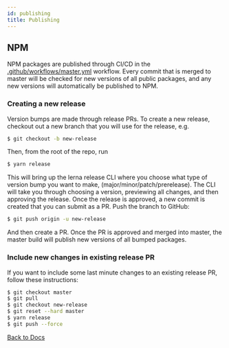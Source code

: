 ```yaml
---
id: publishing
title: Publishing
---
```


## NPM

NPM packages are published through CI/CD in the
[.github/workflows/master.yml](https://github.com/spotify/backstage/blob/master/.github/workflows/master.yml)
workflow. Every commit that is merged to master will be checked for new versions
of all public packages, and any new versions will automatically be published to
NPM.

### Creating a new release

Version bumps are made through release PRs. To create a new release, checkout
out a new branch that you will use for the release, e.g.

```sh
$ git checkout -b new-release
```

Then, from the root of the repo, run

```sh
$ yarn release
```

This will bring up the lerna release CLI where you choose what type of version
bump you want to make, (major/minor/patch/prerelease). The CLI will take you
through choosing a version, previewing all changes, and then approving the
release. Once the release is approved, a new commit is created that you can
submit as a PR. Push the branch to GitHub:

```sh
$ git push origin -u new-release
```

And then create a PR. Once the PR is approved and merged into master, the master
build will publish new versions of all bumped packages.

### Include new changes in existing release PR

If you want to include some last minute changes to an existing release PR,
follow these instructions:

```sh
$ git checkout master
$ git pull
$ git checkout new-release
$ git reset --hard master
$ yarn release
$ git push --force
```

[Back to Docs](../README.md)
